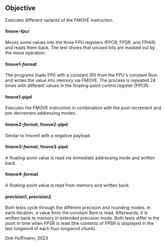 ## Objective

Executes different variants of the FMOVE instruction.

#### fmove-fpcr

Moves some values into the three FPU registers (FPCR, FPSR, and FPIAR) and reads them back. The test shows that unused bits are masked out by the move operation.

#### fmove1-*format*

The programs loads FP0 with a constant (Pi) from the FPU's constant Rom and writes the value into memory via FMOVE. The process is repeated 24 times with different values in the floating-point control register (FPCR). 

#### fmove1-pipd

Executes the FMOVE instruction in combination with the post-increment and pre-decrement addressing modes.

#### fmove2-*format*, fmove2-pipd

Similar to fmove1 with a negative payload.

#### fmove3-*format*, fmove3-pipd

A floating-point value is read via immediate addressing mode and written back.

#### fmove4-*format*

A floating-point value is read from memory and written back. 

#### precision1, precision2

Both tests cycle through the different precision and rounding modes. In each iteration, a value from the constant Rom is read. Afterwards, it is written back to memory in extended precision mode. Both tests differ in the point in time when FPSR is read (the contents of FPSR is displayed in the last longword of each four-longword chunk).


Dirk Hoffmann, 2023
